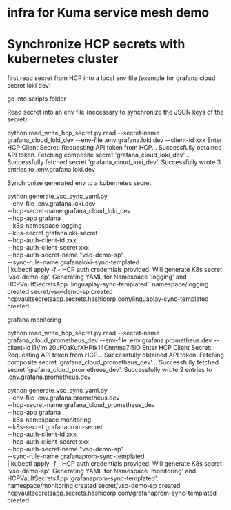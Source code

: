 # infra for Kuma service mesh demo

# Synchronize HCP secrets with kubernetes cluster

first read secret from HCP into a local env file (exemple for grafana cloud secret loki dev)

go into scripts folder

Read secret into an env file (necessary to synchronize the JSON keys of the secret)

python read_write_hcp_secret.py read --secret-name grafana_cloud_loki_dev --env-file .env.grafana.loki.dev --client-id xxx
Enter HCP Client Secret: 
Requesting API token from HCP...
Successfully obtained API token.
Fetching composite secret 'grafana_cloud_loki_dev'...
Successfully fetched secret 'grafana_cloud_loki_dev'.
Successfully wrote 3 entries to .env.grafana.loki.dev

Synchronize generated env to a kubernetes secret

python generate_vso_sync_yaml.py \
    --env-file .env.grafana.loki.dev \
    --hcp-secret-name grafana_cloud_loki_dev \
    --hcp-app grafana \
    --k8s-namespace logging \
    --k8s-secret grafanaloki-secret \
    --hcp-auth-client-id xxx \
    --hcp-auth-client-secret xxx \
    --hcp-auth-secret-name "vso-demo-sp" \
    --sync-rule-name grafanaloki-sync-templated \
    | kubectl apply -f -
HCP auth credentials provided. Will generate K8s secret 'vso-demo-sp'.
Generating YAML for Namespace 'logging' and HCPVaultSecretsApp 'linguaplay-sync-templated'.
namespace/logging created
secret/vso-demo-sp created
hcpvaultsecretsapp.secrets.hashicorp.com/linguaplay-sync-templated created

grafana monitoring

python read_write_hcp_secret.py read --secret-name grafana_cloud_prometheus_dev --env-file .env.grafana.prometheus.dev --client-id I1Viml20JF0aKufXHPtk14Cnmma7i5iO
Enter HCP Client Secret: 
Requesting API token from HCP...
Successfully obtained API token.
Fetching composite secret 'grafana_cloud_prometheus_dev'...
Successfully fetched secret 'grafana_cloud_prometheus_dev'.
Successfully wrote 2 entries to .env.grafana.prometheus.dev

python generate_vso_sync_yaml.py \
    --env-file .env.grafana.prometheus.dev \
    --hcp-secret-name grafana_cloud_prometheus_dev \
    --hcp-app grafana \
    --k8s-namespace monitoring \
    --k8s-secret grafanaprom-secret \
    --hcp-auth-client-id xxx \
    --hcp-auth-client-secret xxx \
    --hcp-auth-secret-name "vso-demo-sp" \
    --sync-rule-name grafanaprom-sync-templated \
    | kubectl apply -f -
HCP auth credentials provided. Will generate K8s secret 'vso-demo-sp'.
Generating YAML for Namespace 'monitoring' and HCPVaultSecretsApp 'grafanaprom-sync-templated'.
namespace/monitoring created
secret/vso-demo-sp created
hcpvaultsecretsapp.secrets.hashicorp.com/grafanaprom-sync-templated created